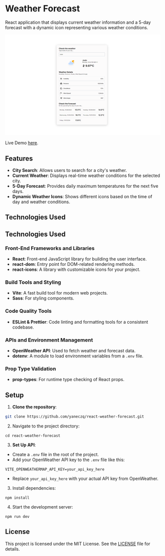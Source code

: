 # Weather Forecast

React application that displays current weather information and a 5-day forecast with a dynamic icon representing various weather conditions.

![App Screenshot](./public/screenshot.png)

Live Demo [here](https://rwf-jk.vercel.app/).

## Features

- **City Search**: Allows users to search for a city's weather.
- **Current Weather**: Displays real-time weather conditions for the selected city.
- **5-Day Forecast**: Provides daily maximum temperatures for the next five days.
- **Dynamic Weather Icons**: Shows different icons based on the time of day and weather conditions.

## Technologies Used

## Technologies Used

### Front-End Frameworks and Libraries
- **React**: Front-end JavaScript library for building the user interface.
- **react-dom**: Entry point for DOM-related rendering methods.
- **react-icons**: A library with customizable icons for your project.

### Build Tools and Styling
- **Vite**: A fast build tool for modern web projects.
- **Sass**: For styling components.

### Code Quality Tools
- **ESLint & Prettier**: Code linting and formatting tools for a consistent codebase.

### APIs and Environment Management
- **OpenWeather API**: Used to fetch weather and forecast data.
- **dotenv**: A module to load environment variables from a `.env` file.

### Prop Type Validation
- **prop-types**: For runtime type checking of React props.

## Setup

1. **Clone the repository**:

  ```bash
  git clone https://github.com/yaneczq/react-weather-forecast.git
  ```

2. Navigate to the project directory:
   
  ```
  cd react-weather-forecast
  ```

3. **Set Up API**:
  - Create a `.env` file in the root of the project.
  - Add your OpenWeather API key to the `.env` file like this:
  ```
  VITE_OPENWEATHERMAP_API_KEY=your_api_key_here
  ```
  - Replace `your_api_key_here` with your actual API key from OpenWeather.

3. Install dependencies:
   
  ```
  npm install
  ```

4. Start the development server:
  ```
  npm run dev
  ```

## License

This project is licensed under the MIT License. See the [LICENSE](./LICENSE) file for details.
